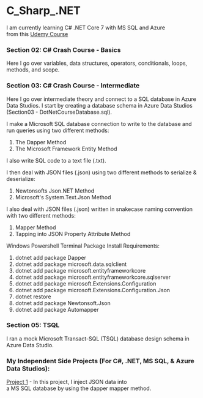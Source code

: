 # C_Sharp_.NET  
I am currently learning C# .NET Core 7 with MS SQL and Azure  
from this [Udemy Course](https://www.udemy.com/course/net-core-with-ms-sql-beginner-to-expert/)
  
### Section 02: C# Crash Course - Basics  
Here I go over variables, data structures, operators, conditionals, loops, methods, and scope.  
  
### Section 03: C# Crash Course - Intermediate  
Here I go over intermediate theory and connect to a SQL database in Azure Data Studios.  I start by creating a database schema in Azure Data Studios (Section03 - DotNetCourseDatabase.sql).
  
I make a Microsoft SQL database connection to write to the database and run queries using two different methods:  
1) The Dapper Method
2) The Microsoft Framework Entity Method

I also write SQL code to a text file (.txt).  
  
I then deal with JSON files (.json) using two different methods to serialize & deserialize:  
1) Newtonsofts Json.NET Method
2) Microsoft's System.Text.Json Method

I also deal with JSON files (.json) written in snakecase naming convention with two different methods:
1) Mapper Method
2) Tapping into JSON Property Attribute Method
  
Windows Powershell Terminal Package Install Requirements:  
1) dotnet add package Dapper
2) dotnet add package microsoft.data.sqlclient
3) dotnet add package microsoft.entityframeworkcore
4) dotnet add package microsoft.entityframeworkcore.sqlserver
5) dotnet add package microsoft.Extensions.Configuration
6) dotnet add package microsoft.Extensions.Configuration.Json
7) dotnet restore
8) dotnet add package Newtonsoft.Json
9) dotnet add package Automapper

### Section 05: TSQL  
I ran a mock Microsoft Transact-SQL (TSQL) database design schema in Azure Data Studio.  
  
### My Independent Side Projects (For C#, .NET, MS SQL, & Azure Data Studios):  
[Project 1](https://github.com/david125tran/CSharp_JSON_to_SQL) - In this project, I inject JSON data into  
a MS SQL database by using the dapper mapper method. 


